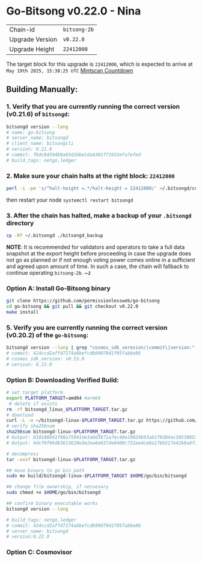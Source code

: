 # Go-Bitsong v0.22.0 - Nina
|                 |                                                              |
|-----------------|--------------------------------------------------------------|
| Chain-id        | `bitsong-2b`                                                  |
| Upgrade Version | `v0.22.0`                                             |
| Upgrade Height  | `22412000`                                                    |


The target block for this upgrade is `22412000`, which is expected to arrive at `May 19th 2025, 15:38:25 UTC` [Mintscan Countdown](https://www.mintscan.io/bitsong/block/22412000)

## Building Manually:

### 1. Verify that you are currently running the correct version (v0.21.6) of `bitsongd`:

```sh
bitsongd version --long
# name: go-bitsong
# server_name: bitsongd
# client_name: bitsongcli
# version: 0.21.6
# commit: fbdc84594b0a65d2bbe1da4381f71932efa7efed
# build_tags: netgo,ledger
```

### 2. Make sure your chain halts at the right block: `22412000`
```sh
perl -i -pe 's/^halt-height =.*/halt-height = 22412000/' ~/.bitsongd/config/app.toml
```
then restart your node `systemctl restart bitsongd`

### 3. After the chain has halted, make a backup of your `.bitsongd` directory
```sh
cp -Rf ~/.bitsongd ./bitsongd_backup
```

**NOTE**: It is recommended for validators and operators to take a full data snapshot at the export height before proceeding in case the upgrade does not go as planned or if not enough voting power comes online in a sufficient and agreed upon amount of time. In such a case, the chain will fallback to continue operating `bitsong-2b`.
~z
 
### Option A: Install Go-Bitsong binary
```sh
git clone https://github.com/permissionlessweb/go-bitsong
cd go-bitsong && git pull && git checkout v0.22.0
make install 
```

### 5. Verify you are currently running the correct version (v0.20.2) of the `go-bitsong`:
```sh
bitsongd version --long | grep "cosmos_sdk_veresion/|commit\|version:"
# commit: 424ccd2affd7274a6befcdb99079d1f05fab6e86
# cosmos_sdk_version: v0.53.0
# version: 0.22.0
```

### Option B: Downloading Verified Build:
```sh
# set target platform
export PLATFORM_TARGET=amd64 #arm64
 # delete if exists
rm -rf bitsongd_linux_$PLATFORM_TARGET.tar.gz
# download 
curl -L -o ~/bitsongd-linux-$PLATFORM_TARGET.tar.gz https://github.com/bitsongofficial/go-bitsong/releases/download/v0.22.0/bitsongd-linux-$PLATFORM_TARGET.tar.gz
# verify sha256sum 
sha256sum bitsongd-linux-$PLATFORM_TARGET.tar.gz
# Output: 810188661f98a75941de3a0d3671a7ec40e19824b93ab1f9204ac585300537de  bitsongd-linux-amd64.tar.gz
# Output: 4dcf0f96d83613620e3e2ea6e037de0400c732ee4ce6a176b517e42b8a4f2721  bitsongd-linux-arm64.tar.gz

# decompress 
tar -xvzf bitsongd-linux-$PLATFORM_TARGET.tar.gz 

## move binary to go bin path
sudo mv build/bitsongd-linux-$PLATFORM_TARGET $HOME/go/bin/bitsongd

## change file ownership, if nessesary 
sudo chmod +x $HOME/go/bin/bitsongd

## confirm binary executable works 
bitsongd version --long 

# build_tags: netgo,ledger
# commit: 424ccd2affd7274a6befcdb99079d1f05fab6e86
# server_name: bitsongd
# version:0.22.0
```

### Option C: Cosmovisor

